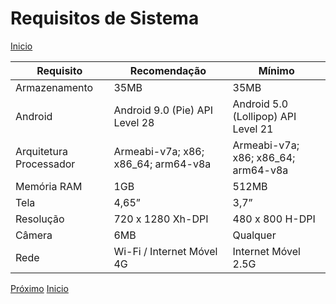 # Requisitos de Sistema

[Inicio](https://github.com/peedroca/documentations/blob/master/Pick%20'n'%20Go/home.md#pick-n-go)

Requisito | Recomendação | Mínimo
--- | --- | ---
Armazenamento | 35MB | 35MB
Android | Android 9.0 (Pie) API Level 28 | Android 5.0 (Lollipop) API Level 21
Arquitetura Processador | Armeabi-v7a; x86; x86_64; arm64-v8a | Armeabi-v7a; x86; x86_64; arm64-v8a
Memória RAM | 1GB | 512MB
Tela | 4,65” | 3,7”
Resolução | 720 x 1280 Xh-DPI | 480 x 800 H-DPI
Câmera | 6MB | Qualquer
Rede | Wi-Fi / Internet Móvel 4G | Internet Móvel 2.5G

[Próximo](https://github.com/peedroca/documentations/blob/master/Pick%20'n'%20Go/changelog.md#changelog)
[Inicio](https://github.com/peedroca/documentations/blob/master/Pick%20'n'%20Go/home.md#pick-n-go)
